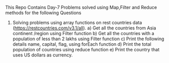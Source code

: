 This Repo Contains Day-7 Problems solved using Map,Filter and Reduce methods for the following Questions

1) Solving problems using array functions on rest countries data (https://restcountries.com/v3.1/all).
    a) Get all the countries from Asia continent /region using Filter function
    b) Get all the countries with a population of less than 2 lakhs using Filter function
    c) Print the following details name, capital, flag, using forEach function
    d) Print the total population of countries using reduce function
    e) Print the country that uses US dollars as currency.
